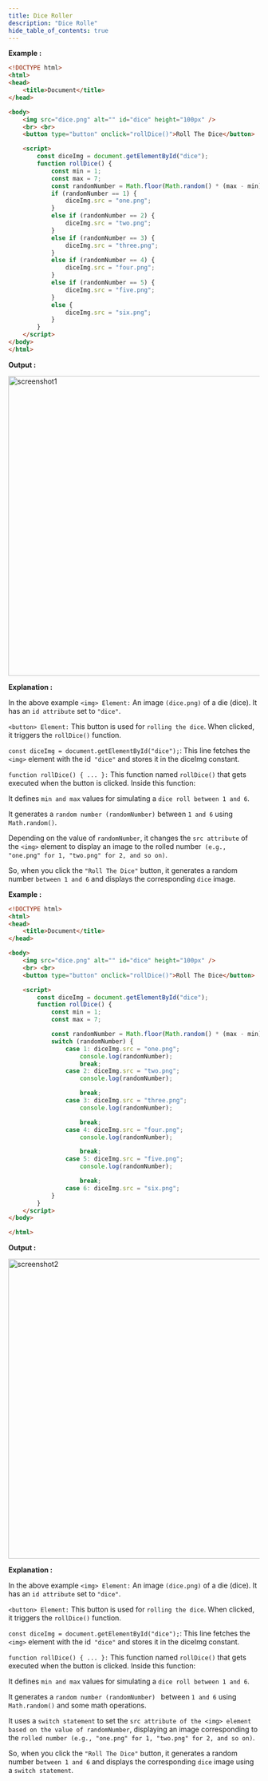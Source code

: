 ```yaml
---
title: Dice Roller
description: "Dice Rolle"
hide_table_of_contents: true
---
```


**Example :**
```html
<!DOCTYPE html>
<html>
<head>
    <title>Document</title>
</head>

<body>
    <img src="dice.png" alt="" id="dice" height="100px" />
    <br> <br>
    <button type="button" onclick="rollDice()">Roll The Dice</button>

    <script>
        const diceImg = document.getElementById("dice");
        function rollDice() {
            const min = 1;
            const max = 7;
            const randomNumber = Math.floor(Math.random() * (max - min)) + min;
            if (randomNumber == 1) {
                diceImg.src = "one.png";
            }
            else if (randomNumber == 2) {
                diceImg.src = "two.png";
            }
            else if (randomNumber == 3) {
                diceImg.src = "three.png";
            }
            else if (randomNumber == 4) {
                diceImg.src = "four.png";
            }
            else if (randomNumber == 5) {
                diceImg.src = "five.png";
            }
            else {
                diceImg.src = "six.png";
            }
        }
    </script>
</body>
</html>
```
**Output :**

<img src="/javascript/16/screenshot1.png" alt="screenshot1" width="600px"/>

**Explanation :**

In the above example `<img> Element:`  An image `(dice.png)` of a die (dice). It has an `id attribute` set to `"dice"`.

`<button> Element:` This  button is used for `rolling the dice`. When clicked, it triggers the `rollDice()` function.

`const diceImg = document.getElementById("dice");`: This line fetches the `<img>` element with the id` "dice"` and stores it in the diceImg constant.

`function rollDice() { ... }:` This function named `rollDice()` that gets executed when the button is clicked. Inside this function:

It defines `min and max` values for simulating a `dice roll between 1 and 6`.

It generates a `random number (randomNumber)` between `1 and 6` using `Math.random()`.

Depending on the value of `randomNumber`, it changes the `src attribute` of the `<img>` element to display an image to the rolled number` (e.g., "one.png" for 1, "two.png" for 2, and so on)`.

So, when you click the `"Roll The Dice"` button, it generates a random number `between 1 and 6` and displays the corresponding `dice` image.

**Example :**

```html
<!DOCTYPE html>
<html>
<head>
    <title>Document</title>
</head>

<body>
    <img src="dice.png" alt="" id="dice" height="100px" />
    <br> <br>
    <button type="button" onclick="rollDice()">Roll The Dice</button>

    <script>
        const diceImg = document.getElementById("dice");
        function rollDice() {
            const min = 1;
            const max = 7;

            const randomNumber = Math.floor(Math.random() * (max - min)) + min;
            switch (randomNumber) {
                case 1: diceImg.src = "one.png";
                    console.log(randomNumber);
                    break;
                case 2: diceImg.src = "two.png";
                    console.log(randomNumber);

                    break;
                case 3: diceImg.src = "three.png";
                    console.log(randomNumber);

                    break;
                case 4: diceImg.src = "four.png";
                    console.log(randomNumber);

                    break;
                case 5: diceImg.src = "five.png";
                    console.log(randomNumber);

                    break;
                case 6: diceImg.src = "six.png";
            }
        }
    </script>
</body>

</html>
```

**Output :**

<img src="/javascript/16/screenshot2.png" alt="screenshot2" width="600px"/>

**Explanation :**

In the above example `<img> Element:`  An image `(dice.png)` of a die (dice). It has an `id attribute` set to `"dice"`.

`<button> Element:` This  button is used for `rolling the dice`. When clicked, it triggers the `rollDice()` function.

`const diceImg = document.getElementById("dice");`: This line fetches the `<img>` element with the id` "dice"` and stores it in the diceImg constant.

`function rollDice() { ... }:` This function named `rollDice()` that gets executed when the button is clicked. Inside this function:

It defines `min and max` values for simulating a `dice roll between 1 and 6`.

It generates a `random number (randomNumber) ` between `1 and 6` using `Math.random()` and some math operations.

It uses a `switch statement` to set the `src attribute of the <img> element based on the value of randomNumber`, displaying an image corresponding to the `rolled number (e.g., "one.png" for 1, "two.png" for 2, and so on)`.

So, when you click the `"Roll The Dice"` button, it generates a random number b`etween 1 and 6` and displays the corresponding `dice` image using a `switch statement`.





